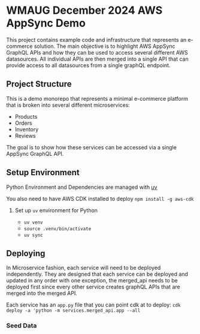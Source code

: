 # WMAUG December 2024 AWS AppSync Demo

This project contains example code and infrastructure that represents an e-commerce solution. The main objective is to 
highlight AWS AppSync GraphQL APIs and how they can be used to access several different AWS datasources. All individual
APIs are then merged into a single API that can provide access to all datasources from a single graphQL endpoint.

## Project Structure

This is a demo monorepo that represents a minimal e-commerce platform that is broken into
several different microservices:

 - Products
 - Orders
 - Inventory
 - Reviews

The goal is to show how these services can be accessed via a single AppSync GraphQL API.

## Setup Environment
Python Environment and Dependencies are managed with [uv](https://docs.astral.sh/uv/)

You also need to have AWS CDK installed to deploy `npm install -g aws-cdk`

1. Set up `uv` environment for Python

    - `uv venv`
    - `source .venv/bin/activate`
    - `uv sync` 


## Deploying

In Microservice fashion, each service will need to be deployed independently. They are designed that each service
can be deployed and updated in any order with one exception, the merged_api needs to be deployed first since every
other service creates graphQL APIs that are merged into the merged API.

Each service has an `app.py` file that you can point cdk at to deploy:
`cdk deploy -a 'python -m services.merged_api.app --all`

### Seed Data

